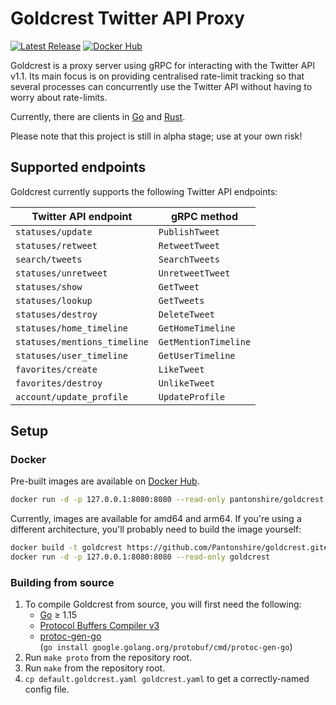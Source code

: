 # Goldcrest Twitter API Proxy
[![Latest Release](https://img.shields.io/github/v/release/Pantonshire/goldcrest?include_prereleases&label=latest&logo=github)](https://github.com/pantonshire/goldcrest/releases/latest)
[![Docker Hub](https://img.shields.io/docker/v/pantonshire/goldcrest?label=docker%20hub&logo=docker)](https://hub.docker.com/r/pantonshire/goldcrest)

Goldcrest is a proxy server using gRPC for interacting with the Twitter API v1.1. Its main focus is on providing centralised
rate-limit tracking so that several processes can concurrently use the Twitter API without having to worry about rate-limits.

Currently, there are clients in [Go](client/go/au) and [Rust](client/rust).

Please note that this project is still in alpha stage; use at your own risk!

## Supported endpoints
Goldcrest currently supports the following Twitter API endpoints:  

| Twitter API endpoint         | gRPC method          |
|------------------------------|----------------------|
| `statuses/update`            | `PublishTweet`       |
| `statuses/retweet`           | `RetweetTweet`       |
| `search/tweets`              | `SearchTweets`       |
| `statuses/unretweet`         | `UnretweetTweet`     |
| `statuses/show`              | `GetTweet`           |
| `statuses/lookup`            | `GetTweets`          |
| `statuses/destroy`           | `DeleteTweet`        |
| `statuses/home_timeline`     | `GetHomeTimeline`    |
| `statuses/mentions_timeline` | `GetMentionTimeline` |
| `statuses/user_timeline`     | `GetUserTimeline`    |
| `favorites/create`           | `LikeTweet`          |
| `favorites/destroy`          | `UnlikeTweet`        |
| `account/update_profile`     | `UpdateProfile`      |

## Setup
### Docker
Pre-built images are available on [Docker Hub](https://hub.docker.com/r/pantonshire/goldcrest).

```sh
docker run -d -p 127.0.0.1:8080:8080 --read-only pantonshire/goldcrest
```

Currently, images are available for amd64 and arm64. If you're using a different architecture, you'll probably need to build the image yourself:

```sh
docker build -t goldcrest https://github.com/Pantonshire/goldcrest.git#main
docker run -d -p 127.0.0.1:8080:8080 --read-only goldcrest
```

### Building from source
1. To compile Goldcrest from source, you will first need the following:
    - [Go](https://golang.org/dl/) ≥ 1.15
    - [Protocol Buffers Compiler v3](https://developers.google.com/protocol-buffers/docs/downloads)
    - [protoc-gen-go](https://pkg.go.dev/google.golang.org/protobuf/cmd/protoc-gen-go)  
    (`go install google.golang.org/protobuf/cmd/protoc-gen-go`)
2. Run `make proto` from the repository root.
3. Run `make` from the repository root.
4. `cp default.goldcrest.yaml goldcrest.yaml` to get a correctly-named config file.
